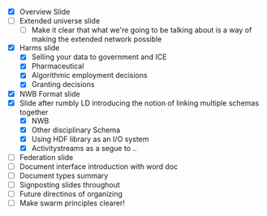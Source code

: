 - [x] Overview Slide
- [ ] Extended universe slide
	- [ ] Make it clear that what we're going to be talking about is a way of making the extended network possible
- [x] Harms slide	
	- [x] Selling your data to government and ICE
	- [x] Pharmaceutical
	- [x] Algorithmic employment decisions
	- [x] Granting decisions
- [x] NWB Format slide
- [x] Slide after rumbly LD introducing the notion of linking multiple schemas together
	- [x] NWB
	- [x] Other disciplinary Schema
	- [x] Using HDF library as an I/O system
	- [x] Activitystreams as a segue to ..
- [ ] Federation slide
- [ ] Document interface introduction with word doc
- [ ] Document types summary
- [ ] Signposting slides throughout
- [ ] Future directinos of organizing
- [ ] Make swarm principles clearer!